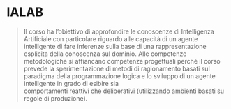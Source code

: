 # IALAB
 
> Il corso ha l’obiettivo di approfondire le conoscenze di Intelligenza Artificiale con particolare riguardo alle capacità di un agente intelligente di fare inferenze 
> sulla base di una rappresentazione esplicita della conoscenza sul dominio. Alle competenze metodologiche si affiancano competenze progettuali perché il corso prevede 
> la sperimentazione di metodi di ragionamento basati sul paradigma della programmazione logica e lo sviluppo di un agente intelligente in grado di esibire sia  
> comportamenti reattivi che deliberativi (utilizzando ambienti basati su regole di produzione).
